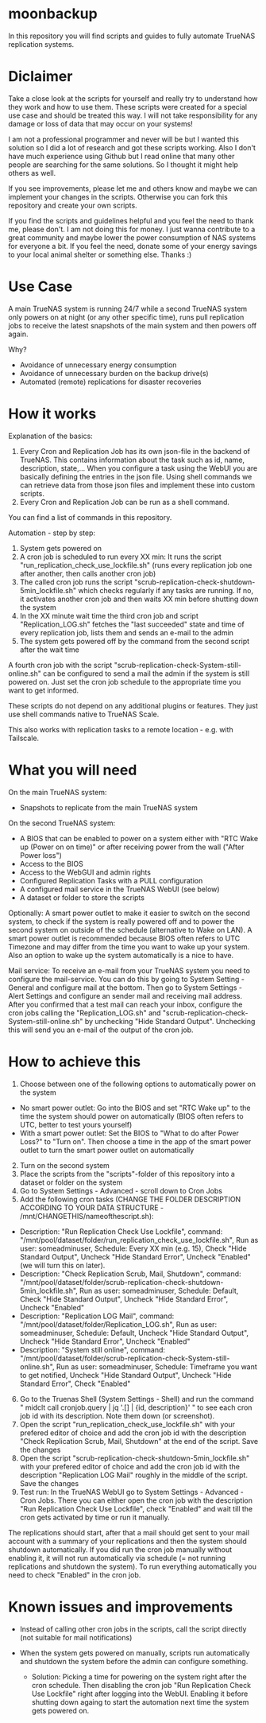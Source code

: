 # moonbackup
In this repository you will find scripts and guides to fully automate TrueNAS replication systems. 

# Diclaimer
Take a close look at the scripts for yourself and really try to understand how they work and how to use them. These scripts were created for a special use case and should be treated this way. I will not take responsibility for any damage or loss of data that may occur on your systems! 

I am not a professional programmer and never will be but I wanted this solution so I did a lot of research and got these scripts working. Also I don't have much experience using Github but I read online that many other people are searching for the same solutions. So I thought it might help others as well. 

If you see improvements, please let me and others know and maybe we can implement your changes in the scripts. Otherwise you can fork this repository and create your own scripts. 

If you find the scripts and guidelines helpful and you feel the need to thank me, please don't. I am not doing this for money. I just wanna contribute to a great community and maybe lower the power consumption of NAS systems for everyone a bit. 
If you feel the need, donate some of your energy savings to your local animal shelter or something else. Thanks :)

# Use Case

A main TrueNAS system is running 24/7 while a second TrueNAS system only powers on at night (or any other specific time), runs pull replication jobs to receive the latest snapshots of the main system and then powers off again. 

Why?
- Avoidance of unnecessary energy consumption
- Avoidance of unnecessary burden on the backup drive(s)
- Automated (remote) replications for disaster recoveries

# How it works

Explanation of the basics: 
1. Every Cron and Replication Job has its own json-file in the backend of TrueNAS. This contains information about the task such as id, name, description, state,... When you configure a task using the WebUI you are basically defining the entries in the json file. Using shell commands we can retrieve data from those json files and implement these into custom scripts.
2. Every Cron and Replication Job can be run as a shell command.

You can find a list of commands in this repository.

Automation - step by step:
1. System gets powered on
2. A cron job is scheduled to run every XX min: It runs the script "run_replication_check_use_lockfile.sh" (runs every replication job one after another, then calls another cron job)
3. The called cron job runs the script "scrub-replication-check-shutdown-5min_lockfile.sh" which checks regularly if any tasks are running. If no, it activates another cron job and then waits XX min before shutting down the system
4. In the XX minute wait time the third cron job and script "Replication_LOG.sh" fetches the "last succeeded" state and time of every replication job, lists them and sends an e-mail to the admin
5. The system gets powered off by the command from the second script after the wait time

A fourth cron job with the script "scrub-replication-check-System-still-online.sh" can be configured to send a mail the admin if the system is still powered on. Just set the cron job schedule to the appropriate time you want to get informed. 

These scripts do not depend on any additional plugins or features. They just use shell commands native to TrueNAS Scale.

This also works with replication tasks to a remote location - e.g. with Tailscale.

# What you will need

On the main TrueNAS system:
- Snapshots to replicate from the main TrueNAS system

On the second TrueNAS system:
- A BIOS that can be enabled to power on a system either with "RTC Wake up (Power on on time)" or after receiving power from the wall ("After Power loss")
- Access to the BIOS
- Access to the WebGUI and admin rights
- Configured Replication Tasks with a PULL configuration
- A configured mail service in the TrueNAS WebUI (see below)
- A dataset or folder to store the scripts

Optionally: A smart power outlet to make it easier to switch on the second system, to check if the system is really powered off and to power the second system on outside of the schedule (alternative to Wake on LAN).
A smart power outlet is recommended because BIOS often refers to UTC Timezone and may differ from the time you want to wake up your system. Also an option to wake up the system automatically is a nice to have.

Mail service: 
To receive an e-mail from your TrueNAS system you need to configure the mail-service. You can do this by going to System Setting - General and configure mail at the bottom. Then go to System Settings - Alert Settings and configure an sender mail and receiving mail address. 
After you confirmed that a test mail can reach your inbox, configure the cron jobs calling the "Replication_LOG.sh" and "scrub-replication-check-System-still-online.sh" by unchecking "Hide Standard Output". Unchecking this will send you an e-mail of the output of the cron job. 


# How to achieve this

1. Choose between one of the following options to automatically power on the system
  - No smart power outlet: Go into the BIOS and set "RTC Wake up" to the time the system should power on automatically (BIOS often refers to UTC, better to test yours yourself)
  - With a smart power outlet: Set the BIOS to "What to do after Power Loss?" to "Turn on". Then choose a time in the app of the smart power outlet to turn the smart power outlet on automatically
2. Turn on the second system
3. Place the scripts from the "scripts"-folder of this repository into a dataset or folder on the system
4. Go to System Settings - Advanced - scroll down to Cron Jobs
5. Add the following cron tasks (CHANGE THE FOLDER DESCRIPTION ACCORDING TO YOUR DATA STRUCTURE - /mnt/CHANGETHIS/nameofthescript.sh):
  - Description: "Run Replication Check Use Lockfile", command: "/mnt/pool/dataset/folder/run_replication_check_use_lockfile.sh", Run as user: someadminuser, Schedule: Every XX min (e.g. 15), Check "Hide Standard Output", Uncheck "Hide Standard Error", Uncheck "Enabled" (we will turn this on later).
  - Description: "Check Replication Scrub, Mail, Shutdown", command: "/mnt/pool/dataset/folder/scrub-replication-check-shutdown-5min_lockfile.sh", Run as user: someadminuser, Schedule: Default, Check "Hide Standard Output", Uncheck "Hide Standard Error", Uncheck "Enabled"
  - Description: "Replication LOG Mail", command: "/mnt/pool/dataset/folder/Replication_LOG.sh", Run as user: someadminuser, Schedule: Default, Uncheck "Hide Standard Output", Uncheck "Hide Standard Error", Uncheck "Enabled"
  - Description: "System still online", command: "/mnt/pool/dataset/folder/scrub-replication-check-System-still-online.sh", Run as user: someadminuser, Schedule: Timeframe you want to get notified, Uncheck "Hide Standard Output", Uncheck "Hide Standard Error", Check "Enabled"
6. Go to the Truenas Shell (System Settings - Shell) and run the command " midclt call cronjob.query | jq '.[] | {id, description}' " to see each cron job id with its description. Note them down (or screenshot).
7. Open the script "run_replication_check_use_lockfile.sh" with your prefered editor of choice and add the cron job id with the description "Check Replication Scrub, Mail, Shutdown" at the end of the script. Save the changes
8. Open the script "scrub-replication-check-shutdown-5min_lockfile.sh" with your prefered editor of choice and add the cron job id with the description "Replication LOG Mail" roughly in the middle of the script. Save the changes
9. Test run: In the TrueNAS WebUI go to System Settings - Advanced - Cron Jobs. There you can either open the cron job with the description "Run Replication Check Use Lockfile", check "Enabled" and wait till the cron gets activated by time or run it manually.

The replications should start, after that a mail should get sent to your mail account with a summary of your replications and then the system should shutdown automatically. 
If you did run the cron job manually without enabling it, it will not run automatically via schedule (= not running replications and shutdown the system). To run everything automatically you need to check "Enabled" in the cron job. 


# Known issues and improvements

- Instead of calling other cron jobs in the scripts, call the script directly (not suitable for mail notifications)

- When the system gets powered on manually, scripts run automatically and shutdown the system before the admin can configure something.
  - Solution: Picking a time for powering on the system right after the cron schedule. Then disabling the cron job "Run Replication Check Use Lockfile" right after logging into the WebUI. Enabling it before shutting down againg to start the automation next time the system gets powered on.
















